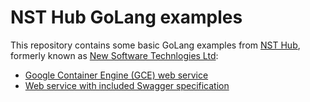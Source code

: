 # NST Hub GoLang examples

This repository contains some basic GoLang examples from [NST Hub](http://www.github.com/nsthub), formerly known as [New Software Technlogies Ltd](http://www.nsthub.com):

- [Google Container Engine (GCE) web service](gce/README.md)
- [Web service with included Swagger specification](swagger/README.md)
